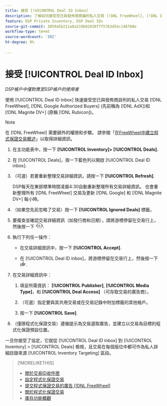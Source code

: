 ```yaml
---
title: 接受 [!UICONTROL Deal ID Inbox]
description: 了解如何接受您已與發佈商商議的私人交易 [!DNL FreeWheel], [!DNL Google Authorized Buyers] (先前稱為 [!DNL AdX]), and [!DNL Magnite DV+] (原稱 [!DNL Rubicon])使用「交易ID收件匣」。
feature: DSP Private Inventory, DSP Deal IDs
source-git-commit: 3059a5b211a8a219b02930f7f5763d5ec1467b8e
workflow-type: tm+mt
source-wordcount: '302'
ht-degree: 0%

---
```


# 接受 [!UICONTROL Deal ID Inbox]

*DSP帳戶中僅對應至SSP帳戶的使用者*

使用 [!UICONTROL Deal ID inbox] 快速接受您已與發佈商談判的私人交易 [!DNL FreeWheel], [!DNL Google Authorized Buyers] (先前稱為 [!DNL AdX])和 [!DNL Magnite DV+] (原稱 [!DNL Rubicon])。

>[!NOTE]
>
>在 [!DNL FreeWheel] 需要額外的權限和步驟。 請參閱「[在FreeWheel中建立程式保證交易概述](freewheel-overview.md)」以取得詳細資訊。

1. 在主功能表中，按一下 **[!UICONTROL Inventory]> [!UICONTROL Deals].**

1. 在 [!UICONTROL Deals]，按一下藍色列以開啟 [!UICONTROL Deal ID inbox].

1. （可選）若要重新整理交易詳細資訊，請按一下 **[!UICONTROL Refresh]**.

   DSP每天在東部標準時間凌晨4:30自動重新整理所有交易詳細資訊。 也會重新整理所有 [!DNL FreeWheel] 交易及更新 [!DNL Google] 和 [!DNL Magnite DV+] 每小時。

1. （如果您先前忽略了交易）按一下 **[!UICONTROL Ignored Deals]** 標籤。

1. 要複查並確認交易詳細資訊（如發行商和日期），請將游標停留在交易行上，然後按一下 ![檢閱](/help/dsp/assets/review.png).

1. 執行下列任一操作：

   * 在交易詳細資訊中，按一下 **[!UICONTROL Accept]**.

   * 在 [!UICONTROL Deal ID inbox]，將游標停留在交易行上，然後按一下 ![接受](/help/dsp/assets/accept.png).

1. 在交易詳細資訊中：
   1. 填妥所需資訊： **[!UICONTROL Publisher]**, **[!UICONTROL Media Type]**，和 **[!UICONTROL Deal Access]** （可存取交易的廣告商）。
   1. （可選）指定要與其共用交易或在交易記錄中附加標籤的其他帳戶。

   1. 按一下 **[!UICONTROL Save]**.

1. （僅限程式化保證交易）遵循提示為交易選取廣告，並建立以交易為目標的程式化保證預設位置。

一旦你接受了協定，它就從 [!UICONTROL Deal ID inbox] 到 [!UICONTROL Inventory] > [!UICONTROL Deals] 檢視，且交易在每個版位中都可作為私人詳細目錄來源 [!UICONTROL Inventory Targeting] 區段。

>[!MORELIKETHIS]
>
>* [關於交易ID收件匣](deal-id-inbox-about.md)
>* [設定程式化保證交易](programmatic-guaranteed-set-up.md)
>* [提交程式保證交易的廣告 [!DNL FreeWheel]](freewheel-submit.md)
>* [關於程式化保證交易](programmatic-guaranteed-about.md)
>* [庫存功能概觀](inventory-overview.md)

